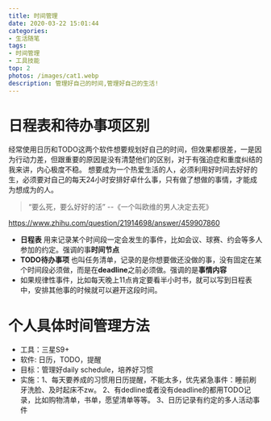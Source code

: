 ```yaml
---
title: 时间管理
date: 2020-03-22 15:01:44
categories:
- 生活随笔
tags:
- 时间管理
- 工具技能
top: 2
photos: /images/cat1.webp
description: 管理好自己的时间,管理好自己的生活!     
---
```



# 日程表和待办事项区别
经常使用日历和TODO这两个软件想要规划好自己的时间，但效果都很差，一是因为行动力差，但跟重要的原因是没有清楚他们的区别，对于有强迫症和重度纠结的我来讲，内心极度不稳。
想要成为一个热爱生活的人，必须利用好时间去好好的生，必须要对自己的每天24小时安排好卓什么事，只有做了想做的事情，才能成为想成为的人。
> “要么死，要么好好的活”   --《一个叫欧维的男人决定去死》

https://www.zhihu.com/question/21914698/answer/459907860
<!--more-->
- **日程表**
用来记录某个时间段一定会发生的事件，比如会议、球赛、约会等多人参加的约定。强调的事**时间节点**
- **TODO待办事项**
也叫任务清单，记录的是你想要做还没做的事，没有固定在某个时间段必须做，而是在**deadline**之前必须做。强调的是**事情内容**
- 如果规律性事件，比如每天晚上11点肯定要看半小时书，就可以写到日程表中，安排其他事的时候就可以避开这段时间。

# 个人具体时间管理方法
- 工具：三星S9+
- 软件: 日历，TODO，提醒
- 目标：管理好daily schedule，培养好习惯
- 实施：1、每天要养成的习惯用日历提醒，不能太多，优先紧急事件：睡前刷牙洗脸、及时起床不zw。
2、有dedline或者没有deadline的都用TODO记录，比如购物清单，书单，愿望清单等等。
3、日历记录有约定的多人活动事件